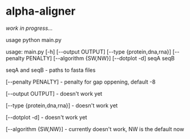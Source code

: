 # alpha-aligner

*work in progress...*

usage python main.py 

usage: main.py [-h] [--output OUTPUT] [--type {protein,dna,rna}] [--penalty PENALTY] [--algorithm {SW,NW}] [--dotplot -d] seqA seqB

seqA and seqB - paths to fasta files

[--penalty PENALTY] - penalty for gap oppening, default -8

[--output OUTPUT] - doesn't work yet

[--type {protein,dna,rna}] - doesn't work yet

[--dotplot -d] - doesn't work yet

[--algorithm {SW,NW}] - currently doesn't work, NW is the default now


